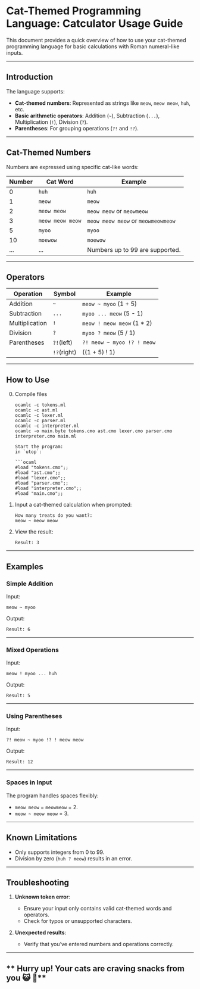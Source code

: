 # **Cat-Themed Programming Language: Catculator Usage Guide**

This document provides a quick overview of how to use your cat-themed programming language for basic calculations with Roman numeral-like inputs.

---

## **Introduction**
The language supports:
- **Cat-themed numbers**: Represented as strings like `meow`, `meow meow`, `huh`, etc.
- **Basic arithmetic operators**: Addition (`~`), Subtraction (`...`), Multiplication (`!`), Division (`?`).
- **Parentheses**: For grouping operations (`?!` and `!?`).

---

## **Cat-Themed Numbers**
Numbers are expressed using specific cat-like words:

| **Number** | **Cat Word**    | Example                      |
|------------|-----------------|------------------------------|
| 0          | `huh`           | `huh`                       |
| 1          | `meow`          | `meow`                      |
| 2          | `meow meow`     | `meow meow` or `meowmeow`    |
| 3          | `meow meow meow`| `meow meow meow` or `meowmeowmeow` |
| 5          | `myoo`          | `myoo`                      |
| 10         | `moewow`        | `moewow`                    |
| ...        | ...             | Numbers up to 99 are supported. |

---

## **Operators**

| **Operation**   | **Symbol** | **Example**                |
|------------------|------------|----------------------------|
| Addition         | `~`        | `meow ~ myoo` (1 + 5)     |
| Subtraction      | `...`      | `myoo ... meow` (5 - 1)   |
| Multiplication   | `!`        | `meow ! meow meow` (1 * 2)|
| Division         | `?`        | `myoo ? meow` (5 / 1)     |
| Parentheses      | `?!`(left) | `?! meow ~ myoo !? ! meow`|
|                  | `!?`(right)|              ((1 + 5) ! 1)|    


---

## **How to Use**
0. Compile files
    ```
    ocamlc -c tokens.ml
    ocamlc -c ast.ml
    ocamlc -c lexer.ml
    ocamlc -c parser.ml
    ocamlc -c interpreter.ml
    ocamlc -o main.byte tokens.cmo ast.cmo lexer.cmo parser.cmo interpreter.cmo main.ml
    ```

    ```
    Start the program:
    in `utop`:

   ```ocaml
    #load "tokens.cmo";;
    #load "ast.cmo";;
    #load "lexer.cmo";;
    #load "parser.cmo";;
    #load "interpreter.cmo";;
    #load "main.cmo";;
    ```

2. Input a cat-themed calculation when prompted:
   ```
   How many treats do you want?:
   meow ~ meow meow
   ```

3. View the result:
   ```
   Result: 3
   ```

---

## **Examples**

### **Simple Addition**
Input:
```
meow ~ myoo
```
Output:
```
Result: 6
```

---

### **Mixed Operations**
Input:
```
meow ! myoo ... huh
```
Output:
```
Result: 5
```

---

### **Using Parentheses**
Input:
```
?! meow ~ myoo !? ! meow meow
```
Output:
```
Result: 12
```

---

### **Spaces in Input**
The program handles spaces flexibly:
- `meow meow` = `meowmeow` = 2.
- `meow ~ meow meow` = 3.

---

## **Known Limitations**
- Only supports integers from 0 to 99.
- Division by zero (`huh ? meow`) results in an error.

---

## **Troubleshooting**

1. **Unknown token error**:
   - Ensure your input only contains valid cat-themed words and operators.
   - Check for typos or unsupported characters.

2. **Unexpected results**:
   - Verify that you’ve entered numbers and operations correctly.

---

## ** Hurry up! Your cats are craving snacks from you 😺 🐾** 
